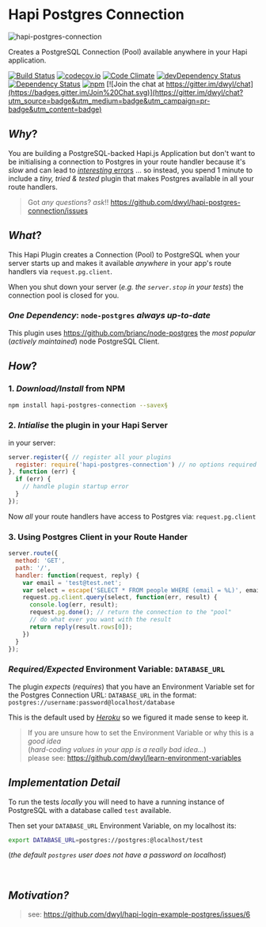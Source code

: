 # Hapi Postgres Connection

![hapi-postgres-connection](https://cloud.githubusercontent.com/assets/194400/13723469/73b5d8f2-e85e-11e5-82dc-943e7ebccdce.png)

Creates a PostgreSQL Connection (Pool) available anywhere in your Hapi application.

[![Build Status](https://travis-ci.org/dwyl/hapi-postgres-connection.svg?branch=master)](https://travis-ci.org/dwyl/hapi-postgres-connection)
[![codecov.io](https://codecov.io/github/dwyl/hapi-postgres-connection/coverage.svg?branch=master)](https://codecov.io/github/dwyl/hapi-postgres-connection?branch=master)
[![Code Climate](https://codeclimate.com/github/dwyl/hapi-postgres-connection/badges/gpa.svg)](https://codeclimate.com/github/dwyl/hapi-postgres-connection)
[![devDependency Status](https://david-dm.org/dwyl/hapi-postgres-connection/dev-status.svg)](https://david-dm.org/dwyl/hapi-postgres-connection#info=devDependencies)
[![Dependency Status](https://david-dm.org/dwyl/hapi-postgres-connection.svg)](https://david-dm.org/dwyl/hapi-postgres-connection)
[![npm](https://img.shields.io/npm/v/hapi-postgres-connection.svg)](https://www.npmjs.com/package/hapi-postgres-connection)
[![Join the chat at https://gitter.im/dwyl/chat](https://badges.gitter.im/Join%20Chat.svg)](https://gitter.im/dwyl/chat?utm_source=badge&utm_medium=badge&utm_campaign=pr-badge&utm_content=badge)


## *Why*?

You are building a PostgreSQL-backed Hapi.js Application
but don't want to be initialising a connection to Postgres
in your route handler because it's *slow* and can lead
to [*interesting* errors](https://github.com/brianc/node-postgres/issues/725) ...
so instead, you spend 1 minute to include a *tiny, tried & tested* plugin
that makes Postgres available in all your route handlers.

> Got *any questions*? *ask*!! https://github.com/dwyl/hapi-postgres-connection/issues

## *What*?

This Hapi Plugin creates a Connection (Pool) to PostgreSQL when your
server starts up and makes it available *anywhere* in your app's
route handlers via `request.pg.client`.

When you shut down your server (*e.g. the `server.stop` in your tests*)
the connection pool is closed for you.

### *One Dependency*: `node-postgres` *always up-to-date*

This plugin uses https://github.com/brianc/node-postgres
the *most popular* (*actively maintained*) node PostgreSQL Client.

## *How*?



### 1. *Download/Install* from NPM

```sh
npm install hapi-postgres-connection --savex§
```

### 2. *Intialise* the plugin in your Hapi Server

in your server:
```js
server.register({ // register all your plugins
  register: require('hapi-postgres-connection') // no options required
}, function (err) {
  if (err) {
    // handle plugin startup error
  }
});
```
Now *all* your route handlers have access to Postgres
via: `request.pg.client`

### 3. Using Postgres Client in your Route Hander

```js
server.route({
  method: 'GET',
  path: '/',
  handler: function(request, reply) {
    var email = 'test@test.net';
    var select = escape('SELECT * FROM people WHERE (email = %L)', email);
    request.pg.client.query(select, function(err, result) {
      console.log(err, result);
      request.pg.done(); // return the connection to the "pool"
      // do what ever you want with the result
      return reply(result.rows[0]);
    })
  }
});
```

### *Required/Expected* Environment Variable: `DATABASE_URL`

The plugin *expects* (*requires*) that you have an Environment Variable set
for the Postgres Connection URL: `DATABASE_URL` in the format:
`postgres://username:password@localhost/database`

This is the default used by [*Heroku*](https://www.heroku.com/postgres)
so we figured it made sense to keep it.

> If you are unsure how to set the Environment Variable
or why this is a *good idea*  
(*hard-coding values in your app is a really bad idea...*)  
please see: https://github.com/dwyl/learn-environment-variables



## *Implementation Detail*

To run the tests *locally* you will need to have
a running instance of PostgreSQL with a database called `test` available.

Then set your `DATABASE_URL` Environment Variable, on my localhost its:
```sh
export DATABASE_URL=postgres://postgres:@localhost/test
```
(*the default `postgres` user does not have a password on localhost*)


<br />

## *Motivation?*

> see: https://github.com/dwyl/hapi-login-example-postgres/issues/6
